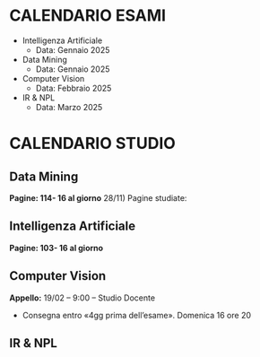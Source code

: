 # CALENDARIO ESAMI

- Intelligenza Artificiale
	- Data: Gennaio 2025
- Data Mining
	- Data: Gennaio 2025
- Computer Vision
	- Data: Febbraio 2025
- IR & NPL
	- Data: Marzo 2025

# CALENDARIO STUDIO

## Data Mining

**Pagine: 114- 16 al giorno**
28/11) Pagine studiate:

## Intelligenza Artificiale

**Pagine: 103- 16 al giorno**

## Computer Vision
**Appello:** 19/02 – 9:00 – Studio Docente
- Consegna entro «4gg prima dell’esame». Domenica 16 ore 20

## IR & NPL